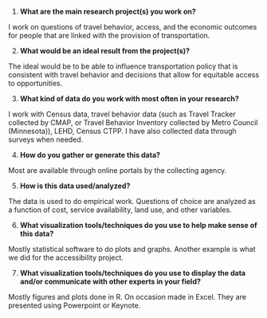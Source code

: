 1. **What are the main research project(s) you work on?**

I work on questions of travel behavior, access, and the economic outcomes for people that are linked with the provision of transportation.

2. **What would be an ideal result from the project(s)?**

The ideal would be to be able to influence transportation policy that is consistent with travel behavior and decisions that allow for equitable access to opportunities.

3. **What kind of data do you work with most often in your research?**

I work with Census data, travel behavior data (such as Travel Tracker collected by CMAP, or Travel Behavior Inventory collected by Metro Council (Minnesota)), LEHD, Census CTPP. I have also collected data through surveys when needed.

4. **How do you gather or generate this data?**

Most are available through online portals by the collecting agency.

5. **How is this data used/analyzed?**

The data is used to do empirical work. Questions of choice are analyzed as a function of cost, service availability, land use, and other variables.

6. **What visualization tools/techniques do you use to help make sense of this data?**

Mostly statistical software to do plots and graphs. Another example is what we did for the accessibility project. 

7. **What visualization tools/techniques do you use to display the data and/or communicate with other experts in your field?**

Mostly figures and plots done in R. On occasion made in Excel. They are presented using Powerpoint or Keynote.